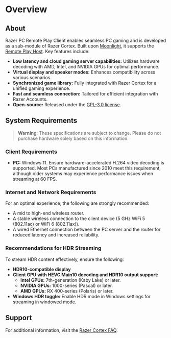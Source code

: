 # Overview

## About
Razer PC Remote Play Client enables seamless PC gaming and is developed as a sub-module of Razer Cortex. Built upon [Moonlight](https://github.com/moonlight-stream/moonlight-qt), it supports the [Remote Play Host](https://www.razer.com/cortex). Key features include:

- **Low latency and cloud gaming server capabilities:** Utilizes hardware decoding with AMD, Intel, and NVIDIA GPUs for optimal performance.
- **Virtual display and speaker modes:** Enhances compatibility across various scenarios.
- **Synchronized game library:** Fully integrated with Razer Cortex for a unified gaming experience.
- **Fast and seamless connection:** Tailored for efficient integration with Razer Accounts.
- **Open-source:** Released under the [GPL-3.0 license](https://www.razer.com/cortex).

## System Requirements

> **Warning**: These specifications are subject to change. Please do not purchase hardware solely based on this information.

### Client Requirements

- **PC:** Windows 11. Ensure hardware-accelerated H.264 video decoding is supported. Most PCs manufactured since 2010 meet this requirement, although older systems may experience performance issues when streaming at 60 FPS.

### Internet and Network Requirements

For an optimal experience, the following are strongly recommended:

- A mid to high-end wireless router.
- A stable wireless connection to the client device (5 GHz WiFi 5 (802.11ac) or WiFi 6 (802.11ax)).
- A wired Ethernet connection between the PC server and the router for reduced latency and increased reliability.

### Recommendations for HDR Streaming

To stream HDR content effectively, ensure the following:

- **HDR10-compatible display**
- **Client GPU with HEVC Main10 decoding and HDR10 output support:**
  - **Intel GPUs:** 7th-generation (Kaby Lake) or later.
  - **NVIDIA GPUs:** 1000-series (Pascal) or later.
  - **AMD GPUs:** RX 400-series (Polaris) or later.
- **Windows HDR toggle:** Enable HDR mode in Windows settings for streaming in windowed mode.

## Support

For additional information, visit the [Razer Cortex FAQ](https://mysupport.razer.com/app/answers/detail/a_id/6104/~/razer-cortex-10-support-%26-faqs).

